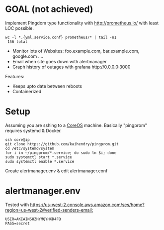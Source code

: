 # GOAL (not achieved)

Implement Pingdom type functionality with http://prometheus.io/ with least LOC possible.

	wc -l *.{yml,service,conf} prometheus/* | tail -n1
	 156 total

* Monitor lots of Websites: foo.example.com, bar.example.com, google.com ....
* Email when site goes down with alertmanager
* Graph history of outages with grafana http://0.0.0.0:3000

Features:

* Keeps upto date between reboots
* Containerized

# Setup

Assuming you are sshing to a [CoreOS](https://coreos.com/) machine. Basically "pingprom" requires systemd & Docker.

	ssh core@ip
	git clone https://github.com/kaihendry/pingprom.git
	cd /etc/systemd/system
	for i in ~/pingprom/*.service; do sudo ln $i; done
	sudo systemctl start *.service
	sudo systemctl enable *.service

Create alertmanager.env & edit alertmanager.conf

# alertmanager.env

Tested with <https://us-west-2.console.aws.amazon.com/ses/home?region=us-west-2#verified-senders-email:>

	USER=AKIAINSHZHYMQYHXD4FQ
	PASS=secret
